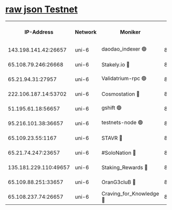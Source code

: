 [raw json Testnet](https://rpc-check.junot.stavr.tech/junot/rpc-junot-result.json)
=


<table><tr><th>IP-Address</th><th>Network</th><th>Moniker</th><th>Latest Block Height</th><th>Earliest Block Height</th><th>Catching Up</th><th>Tx Index</th><th>Voting Power</th><th>Scan Time</th></tr><tr><td>143.198.141.42:26657</td><td>uni-6</td><td>daodao_indexer 🟢</td><td>8549242</td><td>1</td><td>False</td><td>off</td><td>0</td><td>2024-03-04T07:46:06.886967400UTC</td></tr><tr><td>65.108.79.246:26668</td><td>uni-6</td><td>Stakely.io 🔴</td><td>8549240</td><td>1570872</td><td>False</td><td>on</td><td>11</td><td>2024-03-04T07:45:56.596329804UTC</td></tr><tr><td>65.21.94.31:27957</td><td>uni-6</td><td>Validatrium-rpc 🟢</td><td>8549238</td><td>2943363</td><td>False</td><td>on</td><td>0</td><td>2024-03-04T07:45:52.214790950UTC</td></tr><tr><td>222.106.187.14:53702</td><td>uni-6</td><td>Cosmostation 🔴</td><td>8549237</td><td>7473037</td><td>False</td><td>on</td><td>109003</td><td>2024-03-04T07:45:49.819360418UTC</td></tr><tr><td>51.195.61.18:56657</td><td>uni-6</td><td>gshift 🟢</td><td>8549233</td><td>7691417</td><td>False</td><td>on</td><td>0</td><td>2024-03-04T07:45:38.294766789UTC</td></tr><tr><td>95.216.101.38:36657</td><td>uni-6</td><td>testnets-node 🟢</td><td>8549241</td><td>8116304</td><td>False</td><td>on</td><td>0</td><td>2024-03-04T07:45:58.944317711UTC</td></tr><tr><td>65.109.23.55:1167</td><td>uni-6</td><td>STAVR 🔴</td><td>8549242</td><td>8207211</td><td>False</td><td>off</td><td>6056</td><td>2024-03-04T07:46:03.311926719UTC</td></tr><tr><td>65.21.74.247:23657</td><td>uni-6</td><td>#SoloNation 🔴</td><td>8549242</td><td>8237483</td><td>False</td><td>on</td><td>112</td><td>2024-03-04T07:46:06.022551504UTC</td></tr><tr><td>135.181.229.110:49657</td><td>uni-6</td><td>Staking_Rewards 🔴</td><td>8549244</td><td>8388763</td><td>False</td><td>on</td><td>1008</td><td>2024-03-04T07:46:11.632551263UTC</td></tr><tr><td>65.109.88.251:33657</td><td>uni-6</td><td>OranG3cluB 🔴</td><td>8549244</td><td>8418953</td><td>False</td><td>on</td><td>11</td><td>2024-03-04T07:46:11.292529165UTC</td></tr><tr><td>65.108.237.74:26657</td><td>uni-6</td><td>Craving_for_Knowledge 🔴</td><td>8549242</td><td>8509474</td><td>False</td><td>on</td><td>9004</td><td>2024-03-04T07:46:03.671464521UTC</td></tr></table>